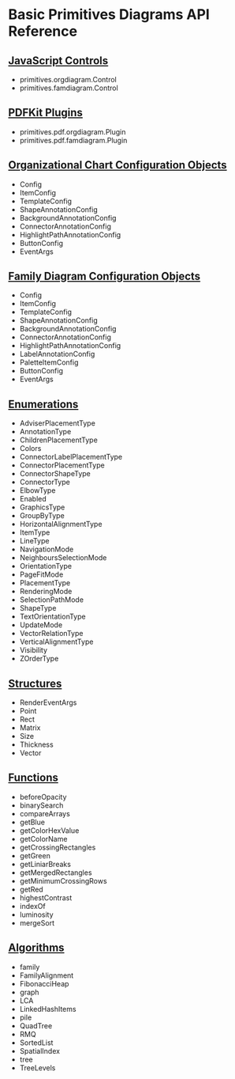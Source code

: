 # Basic Primitives Diagrams API Reference
## [JavaScript Controls](javascriptcontrols.md)
* primitives.orgdiagram.Control
* primitives.famdiagram.Control
## [PDFKit Plugins](pdfkitplugins.md)
* primitives.pdf.orgdiagram.Plugin
* primitives.pdf.famdiagram.Plugin
## [Organizational Chart Configuration Objects](orgdiagram.md)
* Config
* ItemConfig
* TemplateConfig
* ShapeAnnotationConfig
* BackgroundAnnotationConfig
* ConnectorAnnotationConfig
* HighlightPathAnnotationConfig
* ButtonConfig
* EventArgs
## [Family Diagram Configuration Objects](famdiagram.md)
* Config
* ItemConfig
* TemplateConfig
* ShapeAnnotationConfig
* BackgroundAnnotationConfig
* ConnectorAnnotationConfig
* HighlightPathAnnotationConfig
* LabelAnnotationConfig
* PaletteItemConfig
* ButtonConfig
* EventArgs
## [Enumerations](enums.md)
* AdviserPlacementType
* AnnotationType
* ChildrenPlacementType
* Colors
* ConnectorLabelPlacementType
* ConnectorPlacementType
* ConnectorShapeType
* ConnectorType
* ElbowType
* Enabled
* GraphicsType
* GroupByType
* HorizontalAlignmentType
* ItemType
* LineType
* NavigationMode
* NeighboursSelectionMode
* OrientationType
* PageFitMode
* PlacementType
* RenderingMode
* SelectionPathMode
* ShapeType
* TextOrientationType
* UpdateMode
* VectorRelationType
* VerticalAlignmentType
* Visibility
* ZOrderType
## [Structures](structures.md)
* RenderEventArgs
* Point
* Rect
* Matrix
* Size
* Thickness
* Vector
## [Functions](functions.md)
* beforeOpacity
* binarySearch
* compareArrays
* getBlue
* getColorHexValue
* getColorName
* getCrossingRectangles
* getGreen
* getLiniarBreaks
* getMergedRectangles
* getMinimumCrossingRows
* getRed
* highestContrast
* indexOf
* luminosity
* mergeSort
## [Algorithms](algorithms.md)
* family
* FamilyAlignment
* FibonacciHeap
* graph
* LCA
* LinkedHashItems
* pile
* QuadTree
* RMQ
* SortedList
* SpatialIndex
* tree
* TreeLevels
